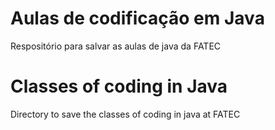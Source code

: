 # Aulas de codificação em Java

Respositório para salvar as aulas de java da FATEC

# Classes of coding in Java
Directory to save the classes of coding in java at FATEC
